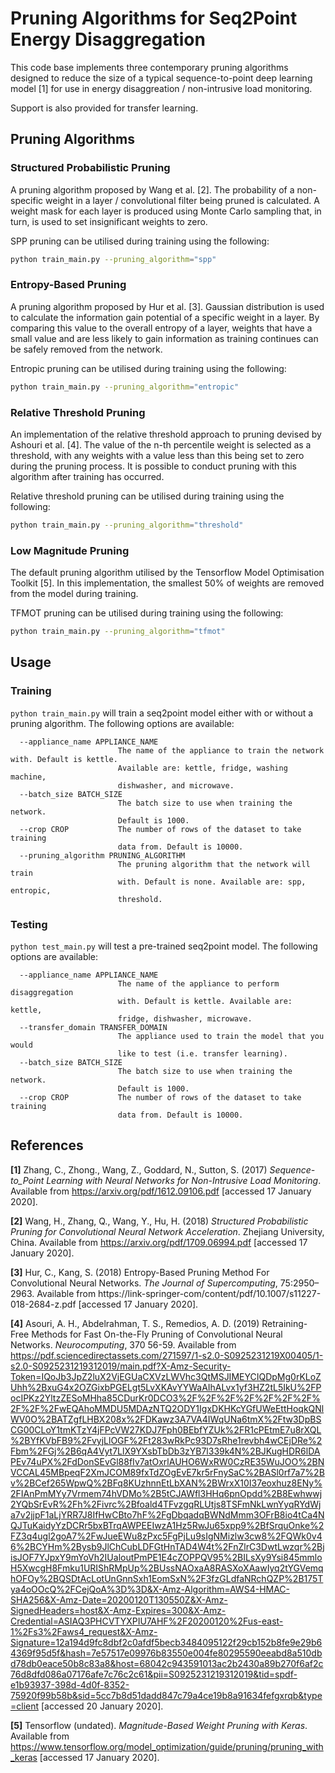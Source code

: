# Pruning Algorithms for Seq2Point Energy Disaggregation

This code base implements three contemporary pruning algorithms designed to reduce the size of a typical sequence-to-point deep learning model [1] for use in energy disaggreation / non-intrusive load monitoring.

Support is also provided for transfer learning. 

## Pruning Algorithms

### Structured Probabilistic Pruning

A pruning algorithm proposed by Wang et al. [2]. The probability of a non-specific weight in a layer / convolutional filter being pruned is calculated. A weight mask for each layer is produced using Monte Carlo sampling that, in turn, is used to set insignificant weights to zero.

SPP pruning can be utilised during training using the following:
```bash
python train_main.py --pruning_algorithm="spp"
```

### Entropy-Based Pruning

A pruning algorithm proposed by Hur et al. [3]. Gaussian distribution is used to calculate the information gain potential of a specific weight in a layer. By comparing this value to the overall entropy of a layer, weights that have a small value and are less likely to gain information as training continues can be safely removed from the network. 

Entropic pruning can be utilised during training using the following:
```bash
python train_main.py --pruning_algorithm="entropic"
```

### Relative Threshold Pruning

An implementation of the relative threshold approach to pruning devised by Ashouri et al. [4]. The value of the n-th percentile weight is selected as a threshold, with any weights with a value less than this being set to zero during the pruning process. It is possible to conduct pruning with this algorithm after training has occurred.

Relative threshold pruning can be utilised during training using the following:
```bash
python train_main.py --pruning_algorithm="threshold"
```

### Low Magnitude Pruning

The default pruning algorithm utilised by the Tensorflow Model Optimisation Toolkit [5]. In this implementation, the smallest 50% of weights are removed from the model during training.

TFMOT pruning can be utilised during training using the following:
```bash
python train_main.py --pruning_algorithm="tfmot"
```

## Usage

### Training

```python train_main.py``` will train a seq2point model either with or without a pruning algorithm. The following options are available:

```
  --appliance_name APPLIANCE_NAME
                        The name of the appliance to train the network with. Default is kettle. 
                        Available are: kettle, fridge, washing machine,
                        dishwasher, and microwave.
  --batch_size BATCH_SIZE
                        The batch size to use when training the network.
                        Default is 1000.
  --crop CROP           The number of rows of the dataset to take training
                        data from. Default is 10000.
  --pruning_algorithm PRUNING_ALGORITHM
                        The pruning algorithm that the network will train
                        with. Default is none. Available are: spp, entropic,
                        threshold.
```

### Testing

```python test_main.py``` will test a pre-trained seq2point model. The following options are available:

```
  --appliance_name APPLIANCE_NAME
                        The name of the appliance to perform disaggregation
                        with. Default is kettle. Available are: kettle,
                        fridge, dishwasher, microwave.
  --transfer_domain TRANSFER_DOMAIN
                        The appliance used to train the model that you would
                        like to test (i.e. transfer learning).
  --batch_size BATCH_SIZE
                        The batch size to use when training the network.
                        Default is 1000.
  --crop CROP           The number of rows of the dataset to take training
                        data from. Default is 10000.
```


## References

**[1]** Zhang, C., Zhong., Wang, Z., Goddard, N., Sutton, S. (2017) _Sequence-to_Point Learning with Neural Networks for Non-Intrusive Load Monitoring_. Available from https://arxiv.org/pdf/1612.09106.pdf [accessed 17 January 2020].

**[2]** Wang, H., Zhang, Q., Wang, Y., Hu, H. (2018) _Structured Probabilistic Pruning for Convolutional Neural Network Acceleration_. Zhejiang University, China. Available from https://arxiv.org/pdf/1709.06994.pdf [accessed 17 January 2020].

**[3]** Hur, C., Kang, S. (2018) Entropy-Based Pruning Method For Convolutional Neural Networks. _The Journal of Supercomputing_, 75:2950–2963. Available from https://link-springer-com/content/pdf/10.1007/s11227-018-2684-z.pdf [accessed 17 January 2020].

**[4]** Asouri, A. H., Abdelrahman, T. S., Remedios, A. D. (2019) Retraining-Free Methods for Fast On-the-Fly Pruning of Convolutional Neural Networks. _Neurocomputing_, 370 56-59. Available from https://pdf.sciencedirectassets.com/271597/1-s2.0-S0925231219X00405/1-s2.0-S0925231219312019/main.pdf?X-Amz-Security-Token=IQoJb3JpZ2luX2VjEGUaCXVzLWVhc3QtMSJIMEYCIQDpMg0rKLoZUhh%2BxuG4x2OZGixbPGELgt5LvXKAvYYWaAIhALvx1yf3HZ2tL5IkU%2FPocIPKz2YltzZESoMHha85CDurKr0DCO3%2F%2F%2F%2F%2F%2F%2F%2F%2F%2FwEQAhoMMDU5MDAzNTQ2ODY1IgxDKHKcYGfUWeEttHoqkQNlWV0O%2BATZgfLHBX208x%2FDKawz3A7VA4IWqUNa6tmX%2Ftw3DpBSCG00CLoY1tmKTzY4jFPcVW27KDJ7Fph0BEbfYZUk%2FR1cPEtmE7u8rXQL%2BYfKVbFB9%2FvyjLlOGF%2Ft283wRkPc93D7sRhe1revbh4wCEjDRe%2Fbm%2FGj%2B6qA4Vyt7LlX9YXsbTbDb3zYB7l339k4N%2BJKugHDR6lDAPEv74uPX%2FdDonSEvGl88fIv7atOxrlAUHO6WxRW0CzRE35WuJOO%2BNVCCAL45MBpeqF2XmJCOM89fxTdZOgEvE7kr5rFnySaC%2BASl0rf7a7%2Bv%2BCef265WpwQ%2BFq8KUzhnnEtLbXAN%2BWrxX10I37eoxhuz8ENy%2FIAnPmMYy7Vrmem74hVDMo%2B5tCJAWfl3HHq6pnOpdd%2B8Ewhwwj2YQbSrEvR%2Fh%2Fivrc%2Bfoald4TFvzgqRLUtjs8TSFmNkLwnYyqRYdWja7v2jjpF1aLjYRR7J8IfHwCBto7hF%2FgDbqadqBWNdMmm3OFrB8io4tCa4NQJTuKaidyYzDCRr5bxBTrqAWPEEIwzA1Hz5RwJu65xpp9%2BfSrquOnke%2FZ3q4ugl2goA7%2FwJueEWu8zPxc5FgPjLu9sIgNMizlw3cw8%2FQWk0v46%2BCYHm%2Bysb9JlChCubLDFGtHnTAD4W4t%2FnZlrC3DwtLwzqr%2BjisJOF7YJpxY9mYoVh2IUaloutPmPE1E4cZOPPQV95%2BILsXy9Ysi845mmloH5XwcgH8Fmku1URIShRMpUp%2BUssNAOxaA8RASXoXAawIyq2tYGVemqhOFOy%2BQSDtAcLotUnGnnSxh1EomSxN%2F3fzGLdfaNRchQZP%2B175Tya4oOOcQ%2FCejQoA%3D%3D&X-Amz-Algorithm=AWS4-HMAC-SHA256&X-Amz-Date=20200120T130550Z&X-Amz-SignedHeaders=host&X-Amz-Expires=300&X-Amz-Credential=ASIAQ3PHCVTYXPIU7AHF%2F20200120%2Fus-east-1%2Fs3%2Faws4_request&X-Amz-Signature=12a194d9fc8dbf2c0afdf5becb3484095122f29cb152b8fe9e29b64369f95d5f&hash=7e57517e09976b83550e004fe80295590eeabd8a510dbd78db0eace50b8c83a8&host=68042c943591013ac2b2430a89b270f6af2c76d8dfd086a07176afe7c76c2c61&pii=S0925231219312019&tid=spdf-e1b93937-398d-4d0f-8352-75920f99b58b&sid=5cc7b8d51dadd847c79a4ce19b8a91634fefgxrqb&type=client [accessed 20 January 2020].

**[5]** Tensorflow (undated). _Magnitude-Based Weight Pruning with Keras_. Available from https://www.tensorflow.org/model_optimization/guide/pruning/pruning_with_keras [accessed 17 January 2020].
